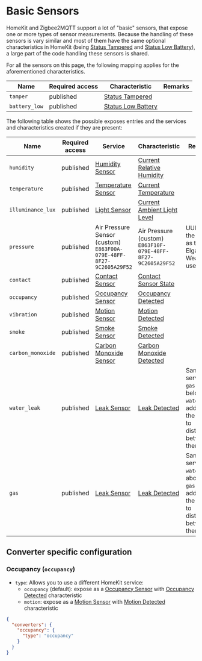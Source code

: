 # Basic Sensors

HomeKit and Zigbee2MQTT support a lot of "basic" sensors, that expose one or more types of sensor measurements.
Because the handling of these sensors is vary similar and most of them have the same optional characteristics in HomeKit (being [Status Tampered](https://developers.homebridge.io/#/characteristic/StatusTampered) and [Status Low Battery](https://developers.homebridge.io/#/characteristic/StatusLowBattery)), a large part of the code handling these sensors is shared.

For all the sensors on this page, the following mapping applies for the aforementioned characteristics.

| Name          | Required access | Characteristic                                                                           | Remarks |
| ------------- | --------------- | ---------------------------------------------------------------------------------------- | ------- |
| `tamper`      | published       | [Status Tampered](https://developers.homebridge.io/#/characteristic/StatusTampered)      |         |
| `battery_low` | published       | [Status Low Battery](https://developers.homebridge.io/#/characteristic/StatusLowBattery) |         |

The following table shows the possible exposes entries and the services and characteristics created if they are present:

| Name              | Required access | Service                                                                                   | Characteristic                                                                                            | Remarks                                                                                      |
| ----------------- | --------------- | ----------------------------------------------------------------------------------------- | --------------------------------------------------------------------------------------------------------- | -------------------------------------------------------------------------------------------- |
| `humidity`        | published       | [Humidity Sensor](https://developers.homebridge.io/#/service/HumiditySensor)              | [Current Relative Humidity](https://developers.homebridge.io/#/characteristic/CurrentRelativeHumidity)    |                                                                                              |
| `temperature`     | published       | [Temperature Sensor](https://developers.homebridge.io/#/service/TemperatureSensor)        | [Current Temperature](https://developers.homebridge.io/#/characteristic/CurrentTemperature)               |                                                                                              |
| `illuminance_lux` | published       | [Light Sensor](https://developers.homebridge.io/#/service/LightSensor)                    | [Current Ambient Light Level](https://developers.homebridge.io/#/characteristic/CurrentAmbientLightLevel) |                                                                                              |
| `pressure`        | published       | Air Pressure Sensor (custom)<br>`E863F00A-079E-48FF-8F27-9C2605A29F52`                    | Air Pressure (custom)<br>`E863F10F-079E-48FF-8F27-9C2605A29F52`                                           | UUIDs are the same as the Elgato Eve Weather uses.                                           |
| `contact`         | published       | [Contact Sensor](https://developers.homebridge.io/#/service/ContactSensor)                | [Contact Sensor State](https://developers.homebridge.io/#/characteristic/ContactSensorState)              |                                                                                              |
| `occupancy`       | published       | [Occupancy Sensor](https://developers.homebridge.io/#/service/OccupancySensor)            | [Occupancy Detected](https://developers.homebridge.io/#/characteristic/OccupancyDetected)                 |                                                                                              |
| `vibration`       | published       | [Motion Sensor](https://developers.homebridge.io/#/service/MotionSensor)                  | [Motion Detected](https://developers.homebridge.io/#/characteristic/MotionDetected)                       |                                                                                              |
| `smoke`           | published       | [Smoke Sensor](https://developers.homebridge.io/#/service/SmokeSensor)                    | [Smoke Detected](https://developers.homebridge.io/#/characteristic/SmokeDetected)                         |                                                                                              |
| `carbon_monoxide` | published       | [Carbon Monoxide Sensor](https://developers.homebridge.io/#/service/CarbonMonoxideSensor) | [Carbon Monoxide Detected](https://developers.homebridge.io/#/characteristic/CarbonMonoxideDetected)      |                                                                                              |
| `water_leak`      | published       | [Leak Sensor](https://developers.homebridge.io/#/service/LeakSensor)                      | [Leak Detected](https://developers.homebridge.io/#/characteristic/LeakDetected)                           | Same service as `gas` (see below). `water` is added to the name to distinguish between them. |
| `gas`             | published       | [Leak Sensor](https://developers.homebridge.io/#/service/LeakSensor)                      | [Leak Detected](https://developers.homebridge.io/#/characteristic/LeakDetected)                           | Same service as `water` (see above). `gas` is added to the name to distinguish between them. |

## Converter specific configuration

### Occupancy (`occupancy`)

- `type`: Allows you to use a different HomeKit service:
  - `occupancy` (default): expose as a [Occupancy Sensor](https://developers.homebridge.io/#/service/OccupancySensor) with [Occupancy Detected](https://developers.homebridge.io/#/characteristic/OccupancyDetected) characteristic
  - `motion`: expose as a [Motion Sensor](https://developers.homebridge.io/#/service/MotionSensor) with [Motion Detected](https://developers.homebridge.io/#/characteristic/MotionDetected) characteristic

```json
{
  "converters": {
    "occupancy": {
      "type": "occupancy"
    }
  }
}
```
